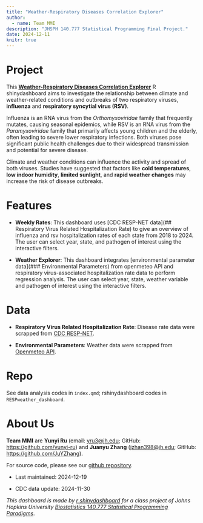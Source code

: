 ```yaml
---
title: "Weather-Respiratory Diseases Correlation Explorer"
author: 
  - name: Team MMI
description: "JHSPH 140.777 Statistical Programming Final Project."
date: 2024-12-11
knitr: true
---
```


# Project

This [**Weather-Respiratory Diseases Correlation Explorer**](https://yunyiru.shinyapps.io/RESPweather_dashboard/) R shinydashboard aims to investigate the relationship between climate and weather-related conditions and outbreaks of two respiratory viruses, **influenza** and **respiratory syncytial virus (RSV)**.

Influenza is an RNA virus from the *Orthomyxoviridae* family that frequently mutates, causing seasonal epidemics, while RSV is an RNA virus from the *Paramyxoviridae* family that primarily affects young children and the elderly, often leading to severe lower respiratory infections. Both viruses pose significant public health challenges due to their widespread transmission and potential for severe disease.

Climate and weather conditions can influence the activity and spread of both viruses. Studies have suggested that factors like **cold temperatures**, **low indoor humidity**, **limited sunlight**, and **rapid weather changes** may increase the risk of disease outbreaks.

# Features

- **Weekly Rates**: This dashboard uses [CDC RESP-NET data](## Respiratory Virus Related Hospitalization Rate) to give an overview of influenza and rsv hospitalization rates of each state from 2018 to 2024. The user can select year, state, and pathogen of interest using the interactive filters. 

- **Weather Explorer**: This dashboard integrates [environmental parameter data](### Environmental Parameters) from openmeteo API and respiratory virus-associated hospitalization rate data to perform regression analysis. The user can select year, state, weather variable and pathogen of interest using the interactive filters. 

# Data

- **Respiratory Virus Related Hospitalization Rate**: Disease rate data were scrapped from  [CDC RESP-NET](https://data.cdc.gov/Public-Health-Surveillance/Rates-of-Laboratory-Confirmed-RSV-COVID-19-and-Flu/kvib-3txy/about_data).

- **Environmental Parameters**: Weather data were scrapped from [Openmeteo API](https://open-meteo.com/).

# Repo

See data analysis codes in `index.qmd`; rshinydashboard codes in `RESPweather_dashboard`.

# About Us

**Team MMI** are **Yunyi Ru** (email: yru3@jh.edu; GitHub: https://github.com/yunyi-ru) and **Juanyu Zhang** (jzhan398@jh.edu; GitHub: https://github.com/JuYZhang). 

For source code, please see our [github repository](https://github.com/jhu-statprogramming-fall-2024/project4-team-mmi).

- Last maintained: 2024-12-19

- CDC data update: 2024-11-30

*This dashboard is made by [r shinydashboard](https://rstudio.github.io/shinydashboard/) for a class project of Johns Hopkins University [Biostatistics 140.777 Statistical Programming Paradigms](https://www.stephaniehicks.com/jhustatprogramming2024/)*.
